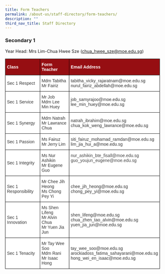```yaml
---
title: Form Teachers
permalink: /about-us/staff-directory/form-teachers/
description: ""
third_nav_title: Staff Directory
---
```

### Secondary 1

Year Head: Mrs Lim-Chua Hwee Sze (chua_hwee_sze@moe.edu.sg)

<style type="text/css">
.tg  {border-collapse:collapse;border-spacing:0;}
.tg td{border-color:black;border-style:solid;border-width:1px;font-family:Arial, sans-serif;font-size:14px;
  overflow:hidden;padding:10px 5px;word-break:normal;}
.tg th{border-color:black;border-style:solid;border-width:1px;font-family:Arial, sans-serif;font-size:14px;
  font-weight:normal;overflow:hidden;padding:10px 5px;word-break:normal;}
.tg .tg-2ske{background-color:#960E12;color:#FFF;font-weight:bold;text-align:left;vertical-align:middle}
.tg .tg-xuzz{background-color:#FFF;color:#343434;text-align:left;vertical-align:middle}
.tg .tg-l7na{background-color:#FFF;color:#444;text-align:left;vertical-align:top}
</style>
<table class="tg">
<thead>
  <tr>
    <th class="tg-2ske"><span style="font-weight:bold;color:#FFF;background-color:#960E12">Class</span></th>
    <th class="tg-2ske"><span style="font-weight:bold;color:#FFF;background-color:#960E12">Form Teacher</span></th>
    <th class="tg-2ske"><span style="font-weight:bold;color:#FFF;background-color:#960E12">Email Address</span></th>
  </tr>
</thead>
<tbody>
  <tr>
    <td class="tg-xuzz"><span style="color:#343434;background-color:#FFF">Sec 1 Respect</span></td>
    <td class="tg-xuzz"><span style="color:#343434;background-color:#FFF">Mdm Tabitha</span><br><span style="color:#343434;background-color:#FFF">Mr Fairiz</span></td>
    <td class="tg-xuzz"><span style="color:#343434;background-color:#FFF">tabitha_vicky_rajaratnam@moe.edu.sg</span><br><span style="color:#343434;background-color:#FFF">nurul_fairiz_abdellah@moe.edu.sg</span><br></td>
  </tr>
  <tr>
    <td class="tg-xuzz"><span style="color:#343434;background-color:#FFF">Sec 1 Service</span></td>
    <td class="tg-xuzz"><span style="color:#343434;background-color:#FFF">Mr Job</span><br><span style="color:#343434;background-color:#FFF">Mdm Lee Min Huey</span></td>
    <td class="tg-xuzz"><span style="color:#343434;background-color:#FFF">job_samyrajoo@moe.edu.sg</span><br><span style="color:#343434;background-color:#FFF">lee_min_huey@moe.edu.sg</span><br></td>
  </tr>
  <tr>
    <td class="tg-xuzz"><span style="color:#343434;background-color:#FFF">Sec 1 Synergy</span></td>
    <td class="tg-xuzz"><span style="color:#343434;background-color:#FFF">Mdm Natrah</span><br><span style="color:#343434;background-color:#FFF">Mr Lawrance Chua</span></td>
    <td class="tg-xuzz"><span style="color:#343434;background-color:#FFF">natrah_ibrahim@moe.edu.sg</span><br><span style="color:#343434;background-color:#FFF">chua_kok_weng_lawrance@moe.edu.sg</span><br></td>
  </tr>
  <tr>
    <td class="tg-xuzz"><span style="color:#343434;background-color:#FFF">Sec 1 Passion</span></td>
    <td class="tg-xuzz"><span style="color:#343434;background-color:#FFF">Ms Fairuz</span><br>Mr Jerry Lim<br></td>
    <td class="tg-xuzz"><span style="color:#343434;background-color:#FFF">siti_fairuz_mohamad_ramdan@moe.edu.sg</span><br><span style="color:#343434;background-color:#FFF">lim_jia_hui_a@moe.edu.sg</span><br></td>
  </tr>
  <tr>
    <td class="tg-xuzz"><span style="color:#343434;background-color:#FFF">Sec 1 Integrity</span></td>
    <td class="tg-xuzz"><span style="color:#343434;background-color:#FFF">Ms Nur Ashikin</span><br>Mr Eugene Guo</td>
    <td class="tg-l7na">nur_ashikin_bte_fisall@moe.edu.sg<br>guo_youjun_eugene@moe.edu.sg<br></td>
  </tr>
  <tr>
    <td class="tg-xuzz"><span style="color:#343434;background-color:#FFF">Sec 1 Responsibility</span></td>
    <td class="tg-xuzz"><span style="color:#343434;background-color:#FFF">Mr Chee Jih Heong</span><br><span style="color:#343434;background-color:#FFF">Ms Chong Pey Yi</span></td>
    <td class="tg-xuzz"><span style="color:#343434;background-color:#FFF">chee_jih_heong@moe.edu.sg</span><br><span style="color:#343434;background-color:#FFF">chong_pey_yi@moe.edu.sg</span><br></td>
  </tr>
  <tr>
    <td class="tg-xuzz"><span style="color:#343434;background-color:#FFF">Sec 1 Innovation</span></td>
    <td class="tg-xuzz"><span style="color:#343434;background-color:#FFF">Ms Shen Lifeng</span><br>Mr Alvin Chua<br><span style="color:#343434;background-color:#FFF">Mr Yuen Jia Jun</span></td>
    <td class="tg-xuzz"><span style="color:#343434;background-color:#FFF">shen_lifeng@moe.edu.sg</span><br><span style="color:#343434;background-color:#FFF">chua_zhen_tao_alvin@moe.edu.sg</span><br><span style="color:#343434;background-color:#FFF">yuen_jia_jun@moe.edu.sg</span><br></td>
  </tr>
  <tr>
    <td class="tg-xuzz"><span style="color:#343434;background-color:#FFF">Sec 1 Tenacity</span></td>
    <td class="tg-xuzz"><span style="color:#343434;background-color:#FFF">Mr Tay Wee Soo</span><br><span style="color:#343434;background-color:#FFF">Mdm Rani</span><br><span style="color:#343434;background-color:#FFF">Mr Isaac Hong</span></td>
    <td class="tg-xuzz"><span style="color:#343434;background-color:#FFF">tay_wee_soo@moe.edu.sg</span><br><span style="color:#343434;background-color:#FFF">arockiadoss_fatima_sahayarani@moe.edu.sg</span><br><span style="color:#343434;background-color:#FFF">hong_wei_en_isaac@moe.edu.sg</span></td>
  </tr>
</tbody>
</table>